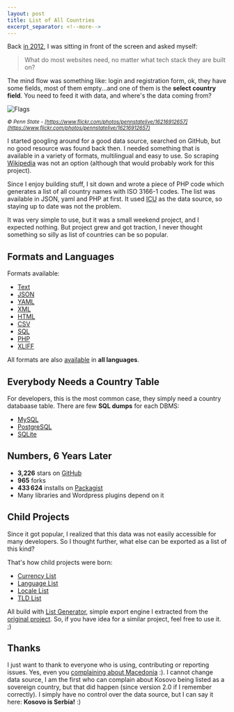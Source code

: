 ```yaml
---
layout: post
title: List of All Countries
excerpt_separator: <!--more-->
---
```


Back [in 2012](https://github.com/umpirsky/country-list/commit/50807f21ab61a31510b8ba20c0908b11201d7576), I was sitting in front of the screen and asked myself:

> What do most websites need, no matter what tech stack they are built on?

The mind flow was something like: login and registration form, ok, they have some fields, most of them empty...and one of them is the **select country field**. You need to feed it with data, and where's the data coming from?

![Flags]({{site.baseurl}}/images/posts/2018-02-24-list-of-all-countries/flags.jpg)
<!--more-->
<em><small> &copy; Penn State - [https://www.flickr.com/photos/pennstatelive/16216912657](https://www.flickr.com/photos/pennstatelive/16216912657)</small></em>

I started googling around for a good data source, searched on GitHub, but no good resource was found back then. I needed something that is available in a variety of formats, multilingual and easy to use. So scraping [Wikipedia](https://en.wikipedia.org/wiki/List_of_sovereign_states) was not an option (although that would probably work for this project).

Since I enjoy building stuff, I sit down and wrote a piece of PHP code which generates a list of all country names with ISO 3166-1 codes. The list was available in JSON, yaml and PHP at first. It used [ICU](http://site.icu-project.org/) as the data source, so staying up to date was not the problem.

It was very simple to use, but it was a small weekend project, and I expected nothing. But project grew and got traction, I never thought something so silly as list of countries can be so popular.

## Formats and Languages

Formats available:

* [Text](https://github.com/umpirsky/country-list/blob/master/data/en/country.txt)
* [JSON](https://github.com/umpirsky/country-list/blob/master/data/en/country.json)
* [YAML](https://github.com/umpirsky/country-list/blob/master/data/en/country.yaml)
* [XML](https://github.com/umpirsky/country-list/blob/master/data/en/country.xml)
* [HTML](https://github.com/umpirsky/country-list/blob/master/data/en/country.html)
* [CSV](https://github.com/umpirsky/country-list/blob/master/data/en/country.csv)
* [SQL](https://github.com/umpirsky/country-list/blob/master/data/en/country.mysql.sql)
* [PHP](https://github.com/umpirsky/country-list/blob/master/data/en/country.php)
* [XLIFF](https://github.com/umpirsky/country-list/blob/master/data/en/country.xliff)

All formats are also [available](https://github.com/umpirsky/country-list/tree/master/data) in **all languages**.

## Everybody Needs a Country Table

For developers, this is the most common case, they simply need a country databaase table. There are few **SQL dumps** for each DBMS:

* [MySQL](https://github.com/umpirsky/country-list/blob/master/data/en/country.mysql.sql)
* [PostgreSQL](https://github.com/umpirsky/country-list/blob/master/data/en/country.postgresql.sql)
* [SQLite](https://github.com/umpirsky/country-list/blob/master/data/en/country.sqlite.sql)

## Numbers, 6 Years Later

* **3,226** stars on [GitHub](https://github.com/umpirsky/country-list)
* **965** forks
* **433 624** installs on [Packagist](https://packagist.org/packages/umpirsky/country-list)
* Many libraries and Wordpress plugins depend on it

## Child Projects

Since it got popular, I realized that this data was not easily accessible for many developers. So I thought further, what else can be exported as a list of this kind?

That's how child projects were born:

* [Currency List](https://github.com/umpirsky/currency-list)
* [Language List](https://github.com/umpirsky/language-list)
* [Locale List](https://github.com/umpirsky/locale-list)
* [TLD List](https://github.com/umpirsky/tld-list)

All build with [List Generator](https://github.com/umpirsky/list-generator), simple export engine I extracted from the [original project](https://github.com/umpirsky/country-list). So, if you have idea for a similar project, feel free to use it. ;)

## Thanks

I just want to thank to everyone who is using, contributing or reporting issues. Yes, even you [complaining about Macedonia](https://github.com/umpirsky/country-list/issues/9) :). I cannot change data source, I am the first who can complain about Kosovo being listed as a sovereign country, but that did happen (since version 2.0 if I remember correctly). I simply have no control over the data source, but I can say it here: **Kosovo is Serbia!** :)
